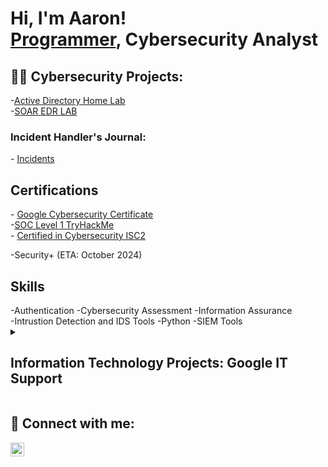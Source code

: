 <h1>Hi, I'm Aaron! <br/><a href="https://github.com/Developer-AaronB">Programmer</a>, <a>Cybersecurity Analyst </a></h1>

<h2>👨‍💻 Cybersecurity Projects:</h2>
-<a href="https://github.com/Developer-AaronB/ActiveDirectoryHomeLab/tree/main">Active Directory Home Lab</a>
</br>
-<a href="https://github.com/Developer-AaronB/Cybersecurity-SOAR-EDR">SOAR EDR LAB</a>




<h3> Incident Handler's Journal:</h3>
- <a href="https://docs.google.com/document/d/1p1GKJsqYTDpKtC59fVXnflvMKtvHDDPv7b1YjWN-nxY/edit?usp=sharing"> Incidents </a>
<h2>Certifications</h2>
- <a href="https://www.credly.com/badges/abc3b787-4002-42dd-9ff7-013e7641b521/linked_in_profile">Google Cybersecurity Certificate</a>
</br>
-<a href="https://tryhackme-certificates.s3-eu-west-1.amazonaws.com/THM-ZVZ8ZYQ3PP.png">SOC Level 1 TryHackMe</a>
</br>
- <a href="https://isc2.obrizum.io/org/cc/certificate/a923dc91-8799-4a8a-8a2a-97a0a5ee9c45">Certified in Cybersecurity ISC2</a> 
</br>

-Security+ (ETA: October 2024) 
<h2>Skills</h2>
-Authentication
-Cybersecurity Assessment
-Information Assurance
</br>
-Intrustion Detection and IDS Tools
-Python
-SIEM Tools

<details>
<summary><h2>Information Technology Projects: Google IT Support</h2></summary>

<details>
<summary><h2>Creating a folder In Windows VM</h2></summary>
<img width="1710" alt="Screenshot 2024-08-11 at 10 22 00 PM" src="https://github.com/user-attachments/assets/6533da67-3527-4aff-bf56-b5449bb7054e">
</br>
  First project from the google IT Support Certificate: Creating a folder

For keyboard-only users:

    Navigate to the desktop using the Tab key and arrow keys.
    Press Ctrl + Shift + N to create a new folder.
    The new folder will be named New Folder by default.
    Rename folder with My Super Cool Folder and press Enter.

For other users:

Creating a folder in Windows is super simple. Right-click anywhere on the desktop and you should see this menu appear:


</details>

<details>
  <Summary><h2>Creating a folder in Linux VM </h2></Summary>
  <img width="1461" alt="Screenshot 2024-08-11 at 10 36 56 PM" src="https://github.com/user-attachments/assets/1e7a9645-957e-4fba-9200-bfad53937f26">
</br>
Creating a Folder: To create a sample folder, enter this command into the terminal: mkdir (folder name)

</details>




</details>
<h2> 🤳 Connect with me:</h2>



[<img align="left" alt="AaronBotello | LinkedIn" width="22px" src="https://cdn.jsdelivr.net/npm/simple-icons@v3/icons/linkedin.svg" />][linkedin]


[linkedin]: https://www.linkedin.com/in/aaron-botello-032181246/



<!--
**joshmadakor1/joshmadakor1** is a ✨ _special_ ✨ repository because its `README.md` (this file) appears on your GitHub profile.

Here are some ideas to get you started:

- 🔭 I’m currently working on ...
- 🌱 I’m currently learning ...
- 👯 I’m looking to collaborate on ...
- 🤔 I’m looking for help with ...
- 💬 Ask me about ...
- 📫 How to reach me: ...
- 😄 Pronouns: ...
- ⚡ Fun fact: ...
-->
